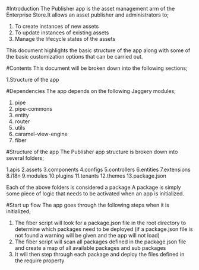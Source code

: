 #Introduction
The Publisher app is the asset management arm of the Enterprise Store.It allows an asset publisher and administrators to;

1. To create instances of new assets
2. To update instances of existing assets
2. Manage the lifecycle states of the assets

This document highlights the basic structure of the app along with some of the basic customization options that can be carried out.



#Contents
This document will be broken down into the following sections;

1.Structure of the app

#Dependencies
The app depends on the following Jaggery modules;

1. pipe
2. pipe-commons
3. entity
4. router
5. utils
6. caramel-view-engine
7. fiber

#Structure of the app
The Publisher app structure is broken down into several folders;

1.apis
2.assets
3.components
4.configs
5.controllers
6.entities
7.extensions
8.i18n
9.modules
10.plugins
11.tenants
12.themes
13.package.json

Each of the above folders is considered a package.A package is simply some piece of logic that needs to be activated when an app is initialized.

#Start up flow
The app goes through the following steps when it is initialized;
1. The fiber script will look for a package.json file in the root directory to determine which packages need to be deployed (if a package.json file is not found a warning will be given and the app will not load)
2. The fiber script will scan all packages defined in the package.json file and create a map of all available packages and sub packages
3. It will then step through each package and deploy the files defined in the require property


